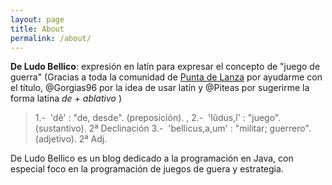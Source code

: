 ```yaml
---
layout: page
title: About
permalink: /about/
---
```


**De Ludo Bellico**: expresión en latín para expresar el concepto de "juego de guerra" (Gracias a toda la comunidad de [Punta de Lanza](http://www.puntadelanza.net/Index.php) por ayudarme con el título, @Gorgias96 por la idea de usar latín y @Piteas por sugerirme la forma latina _de + ablativo_ ) 

> 1.-  'dê' : "de, desde". (preposición). , 2.-  'lûdus,î' : "juego". (sustantivo). 2ª Declinación 3.-  'bellicus,a,um' : "militar; guerrero". (adjetivo). 2ª Adj.

De Ludo Bellico es un blog dedicado a la programación en Java, con especial foco en la programación de juegos de guera y estrategia.
